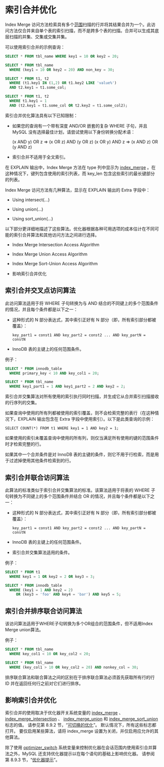 # 索引合并优化

Index Merge 访问方法检索具有多个[范围](https://dev.mysql.com/doc/refman/8.0/en/explain-output.html#jointype_range)扫描的行并将其结果合并为一个。此访问方法仅合并来自单个表的索引扫描，而不是跨多个表的扫描。合并可以生成其底层扫描的并集、​​交集或交集并集。

可以使用索引合并的示例查询：

```sql
SELECT * FROM tbl_name WHERE key1 = 10 OR key2 = 20;

SELECT * FROM tbl_name
  WHERE (key1 = 10 OR key2 = 20) AND non_key = 30;

SELECT * FROM t1, t2
  WHERE (t1.key1 IN (1,2) OR t1.key2 LIKE 'value%')
  AND t2.key1 = t1.some_col;

SELECT * FROM t1, t2
  WHERE t1.key1 = 1
  AND (t2.key1 = t1.some_col OR t2.key2 = t1.some_col2);
```

索引合并优化算法具有以下已知限制：

- 如果您的查询有一个带有深度 AND/OR 嵌套的复杂 WHERE 子句，并且 MySQL 没有选择最佳计划，请尝试使用以下身份转换分配术语：

  (x AND y) OR z => (x OR z) AND (y OR z)
  (x OR y) AND z => (x AND z) OR (y AND z)

- 索引合并不适用于全文索引。

在 EXPLAIN 输出中，Index Merge 方法在 type 列中显示为 [index_merge](../../了解查询执行计划/解释输出格式.md#index_merge) 。在这种情况下，键列包含使用的索引列表，而 key_len 包含这些索引的最长键部分的列表。

Index Merge 访问方法有几种算法，显示在 EXPLAIN 输出的 Extra 字段中：

- Using intersect(...)

- Using union(...)

- Using sort_union(...)

以下部分更详细地描述了这些算法。优化器根据各种可用选项的成本估计在不同可能的索引合并算法和其他访问方法之间进行选择。

- Index Merge Intersection Access Algorithm

- Index Merge Union Access Algorithm

- Index Merge Sort-Union Access Algorithm

- 影响索引合并优化

## 索引合并交叉点访问算法

此访问算法适用于将 WHERE 子句转换为与 AND 结合的不同键上的多个范围条件的情况，并且每个条件都是以下之一：

- 这种形式的 N 部分表达式，其中索引正好有 N 部分（即，所有索引部分都被覆盖）：

  `key_part1 = const1 AND key_part2 = const2 ... AND key_partN = constN`

- InnoDB 表的主键上的任何范围条件。

例子：

```sql
SELECT * FROM innodb_table
  WHERE primary_key < 10 AND key_col1 = 20;

SELECT * FROM tbl_name
  WHERE key1_part1 = 1 AND key1_part2 = 2 AND key2 = 2;
```

索引合并交集算法对所有使用的索引执行同时扫描，并生成它从合并索引扫描接收的行序列的交集。

如果查询中使用的所有列都被使用的索引覆盖，则不会检索完整的表行（在这种情况下，EXPLAIN 输出包含在 Extra 字段中使用索引）。以下是此类查询的示例：

`SELECT COUNT(*) FROM t1 WHERE key1 = 1 AND key2 = 1;`

如果使用的索引未覆盖查询中使用的所有列，则仅当满足所有使用的键的范围条件时才检索完整的行。

如果其中一个合并条件是对 InnoDB 表的主键的条件，则它不用于行检索，而是用于过滤掉使用其他条件检索到的行。

## 索引合并联合访问算法

此算法的标准类似于索引合并交集算法的标准。该算法适用于将表的 WHERE 子句转换为不同键上的多个范围条件并结合 OR 的情况，并且每个条件都是以下之一：

- 这种形式的 N 部分表达式，其中索引正好有 N 部分（即，所有索引部分都被覆盖）：

  `key_part1 = const1 AND key_part2 = const2 ... AND key_partN = constN`

- InnoDB 表的主键上的任何范围条件。

- 索引合并交集算法适用的条件。

例子：

```sql
SELECT * FROM t1
  WHERE key1 = 1 OR key2 = 2 OR key3 = 3;

SELECT * FROM innodb_table
  WHERE (key1 = 1 AND key2 = 2)
     OR (key3 = 'foo' AND key4 = 'bar') AND key5 = 5;
```

## 索引合并排序联合访问算法

该访问算法适用于WHERE子句转换为多个OR组合的范围条件，但不适用Index Merge union算法。

例子：

```sql
SELECT * FROM tbl_name
  WHERE key_col1 < 10 OR key_col2 < 20;

SELECT * FROM tbl_name
  WHERE (key_col1 > 10 OR key_col2 = 20) AND nonkey_col = 30;
```

排序联合算法和联合算法之间的区别在于排序联合算法必须首先获取所有行的行 ID 并在返回任何行之前对它们进行排序。

## 影响索引合并优化

索引合并的使用取决于优化器开关系统变量的 [index_merge](https://dev.mysql.com/doc/refman/8.0/en/switchable-optimizations.html#optflag_index-merge) 、 [index_merge_intersection](https://dev.mysql.com/doc/refman/8.0/en/switchable-optimizations.html#optflag_index-merge-intersection) 、 [index_merge_union](https://dev.mysql.com/doc/refman/8.0/en/switchable-optimizations.html#optflag_index-merge-union) 和 [index_merge_sort_union](https://dev.mysql.com/doc/refman/8.0/en/switchable-optimizations.html#optflag_index-merge-sort-union) 标志的值。 请参见第 8.9.2 节，“[可切换的优化](https://dev.mysql.com/doc/refman/8.0/en/server-system-variables.html#sysvar_optimizer_switch)”。 默认情况下，所有这些标志都打开。 要仅启用某些算法，请将 index_merge 设置为关闭，并仅启用应允许的其他算法。

除了使用 [optimizer_switch](https://dev.mysql.com/doc/refman/8.0/en/server-system-variables.html#sysvar_optimizer_switch) 系统变量来控制优化器在会话范围内使用索引合并算法之外，MySQL 还支持优化器提示以在每个语句的基础上影响优化器。 请参阅第 8.9.3 节，“[优化器提示](https://dev.mysql.com/doc/refman/8.0/en/optimizer-hints.html)”。
